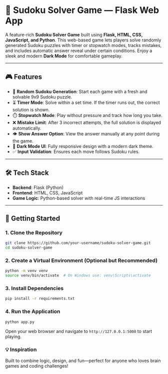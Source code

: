# 🧩 Sudoku Solver Game — Flask Web App 

A feature-rich **Sudoku Solver Game** built using **Flask, HTML, CSS, JavaScript, and Python**. This web-based game lets players solve randomly generated Sudoku puzzles with timer or stopwatch modes, tracks mistakes, and includes automatic answer reveal under certain conditions. Enjoy a sleek and modern **Dark Mode** for comfortable gameplay.

---

## 🎮 Features

- 🔀 **Random Sudoku Generation**: Start each game with a fresh and solvable 9x9 Sudoku puzzle.
- ⏳ **Timer Mode**: Solve within a set time. If the timer runs out, the correct solution is shown.
- ⏱️ **Stopwatch Mode**: Play without pressure and track how long you take.
- ❌ **Mistake Limit**: After 3 incorrect attempts, the full solution is displayed automatically.
- 👁️ **Show Answer Option**: View the answer manually at any point during the game.
- 🌙 **Dark Mode UI**: Fully responsive design with a modern dark theme.
- ✅ **Input Validation**: Ensures each move follows Sudoku rules.

---

## 🛠️ Tech Stack

- **Backend**: Flask (Python)
- **Frontend**: HTML, CSS, JavaScript
- **Game Logic**: Python-based solver with real-time JS interactions

---

## 🚀 Getting Started

### 1. Clone the Repository

```bash
git clone https://github.com/your-username/sudoku-solver-game.git
cd sudoku-solver-game
```
### 2. Create a Virtual Environment (Optional but Recommended)

```bash
python -m venv venv
source venv/bin/activate  # On Windows use: venv\Scripts\activate

```
### 3. Install Dependencies
```bash
pip install -r requirements.txt
```
### 4. Run the Application

```bash
python app.py
```
Open your web browser and navigate to `http://127.0.0.1:5000` to start playing.

### 💡 Inspiration
Built to combine logic, design, and fun—perfect for anyone who loves brain games and coding challenges!
